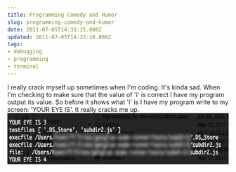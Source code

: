 ```yaml
---
title: Programming Comedy and Humor
slug: programming-comedy-and-humor
date: 2011-07-05T14:33:15.000Z
updated: 2011-07-05T14:33:16.000Z
tags:
- debugging
- programming
- terminal
---
```


I really crack myself up sometimes when I'm coding.  It's kinda sad.  When I'm checking to make sure that the value of 'i' is correct I have my program output its value.  So before it shows what 'i' is I have my program write to my screen:  'YOUR EYE IS'.  It really cracks me up.
<a href="http://blog.harrywolff.com/2011/07/programming-comedy-and-humor/your-i-is/" rel="attachment wp-att-1455"><img src="/images/posts/2011/07/your-i-is.png" alt="" title="your i is" width="618" height="117" class="aligncenter size-full wp-image-1455" /></a>
